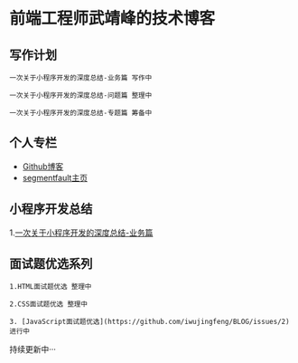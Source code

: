 # 前端工程师武靖峰的技术博客

## 写作计划

    一次关于小程序开发的深度总结-业务篇 写作中

    一次关于小程序开发的深度总结-问题篇 整理中

    一次关于小程序开发的深度总结-专题篇 筹备中

## 个人专栏

* [Github博客](https://github.com/iwujingfeng/BLOG)
* [segmentfault主页](https://segmentfault.com/u/iwujingfeng)

## 小程序开发总结

1.[一次关于小程序开发的深度总结-业务篇](https://github.com/iwujingfeng/BLOG/issues/1)

## 面试题优选系列

    1.HTML面试题优选 整理中
  
    2.CSS面试题优选 整理中
  
    3. [JavaScript面试题优选](https://github.com/iwujingfeng/BLOG/issues/2) 进行中


持续更新中···
